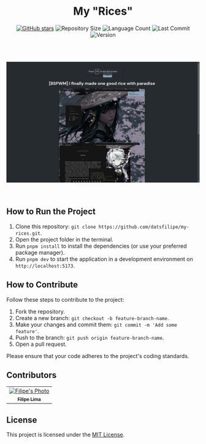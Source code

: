 <div align="center">

# My "Rices"

[![GitHub stars](https://img.shields.io/github/stars/datsfilipe/my-rices.svg)](https://github.com/datsfilipe/my-rices/stargazers)
![Repository Size](https://img.shields.io/github/repo-size/datsfilipe/my-rices.svg)
![Language Count](https://img.shields.io/github/languages/count/datsfilipe/my-rices.svg)
![Last Commit](https://img.shields.io/github/last-commit/datsfilipe/my-rices.svg)
![Version](https://img.shields.io/badge/version-1.0-blue.svg)

<br/>
<br/>

![Preview Image](./src/assets/preview.png)

<br/>
</div>

## How to Run the Project

1. Clone this repository: `git clone https://github.com/datsfilipe/my-rices.git`.
2. Open the project folder in the terminal.
3. Run `pnpm install` to install the dependencies (or use your preferred package manager).
4. Run `pnpm dev` to start the application in a development environment on `http://localhost:5173`.

## How to Contribute

Follow these steps to contribute to the project:

1. Fork the repository.
2. Create a new branch: `git checkout -b feature-branch-name`.
3. Make your changes and commit them: `git commit -m 'Add some feature'`.
4. Push to the branch: `git push origin feature-branch-name`.
5. Open a pull request.

Please ensure that your code adheres to the project's coding standards.

## Contributors

<table>
    <tr>
        <td align="center">
            <a href="https://github.com/datsfilipe">
                <img src="https://github.com/datsfilipe.png" width="100px;" alt="Filipe's Photo"/><br>
                <sub>
                    <b>Filipe Lima</b>
                </sub>
            </a>
        </td>
    </tr>
</table>


## License

This project is licensed under the [MIT License](LICENSE).
